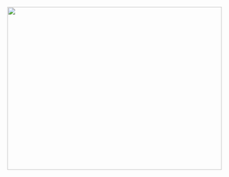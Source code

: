 
  </h6> 
<p align="center">
  <img width="500" height="380" src="https://magma.com/shared/mGcITtbG3QG86oDu4pBnvC">
<h5 align="center">


